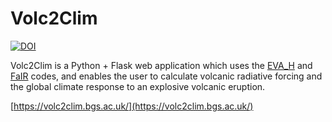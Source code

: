 # Volc2Clim

[![DOI](https://zenodo.org/badge/DOI/10.5281/zenodo.7602062.svg)](https://doi.org/10.5281/zenodo.7602062)

Volc2Clim is a Python + Flask web application which uses the [EVA_H](https://github.com/thomasaubry/EVA_H/) and [FaIR](https://github.com/OMS-NetZero/FAIR/) codes, and enables the user to calculate volcanic radiative forcing and the global climate response to an explosive volcanic eruption.

[https://volc2clim.bgs.ac.uk/](https://volc2clim.bgs.ac.uk/)
